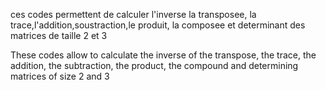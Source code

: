 ces codes permettent de calculer l'inverse la transposee, la trace,l'addition,soustraction,le produit, la composee et determinant des matrices de taille 2 et 3

These codes allow to calculate the inverse of the transpose, the trace, the addition, the subtraction, the product, the compound and determining matrices of size 2 and 3
